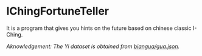 # IChingFortuneTeller
It is a program that gives you hints on the future based on  chinese classic I-Ching.

*Aknowledgement: The Yi dataset is obtained from [biangua/gua.json](https://github.com/Ovilia/biangua/blob/master/gua.json).*

